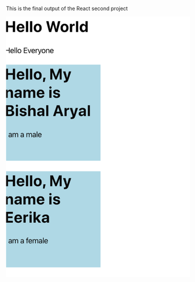 This is the final output of the React second project

![screenshot React task2](/2_task/public/React_task_2.png)

